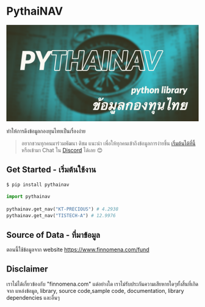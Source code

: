 # PythaiNAV

![cover image](https://github.com/CircleOnCircles/pythainav/raw/master/extra/pythainav.png)


ทำให้การดึงข้อมูลกองทุนไทยเป็นเรื่องง่าย

> อยากชวนทุกคนมาร่วมพัฒนา ติชม แนะนำ เพื่อให้ทุกคนเข้าถึงข้อมูลการง่ายขึ้น [เริ่มต้นได้ที่นี้](https://github.com/CircleOnCircles/pythainav/issues) หรือเข้ามา Chat ใน [Discord](https://discord.gg/jjuMcKZ) ได้เลย 😊

## Get Started - เริ่มต้นใช้งาน
```bash
$ pip install pythainav
```
```python
import pythainav

pythainav.get_nav("KT-PRECIOUS") # 4.2938
pythainav.get_nav("TISTECH-A") # 12.9976

```

## Source of Data - ที่มาข้อมูล

ตอนนี้ใช้ข้อมูลจาก website <https://www.finnomena.com/fund>

## Disclaimer 

เราไม่ได้เกี่ยวข้องกับ "finnomena.com" แต่อย่างใด เราไม่รับประกันความเสียหายใดๆทั้งสิ้นที่เกิดจาก แหล่งข้อมูล, library, source code,sample code, documentation, library dependencies และอื่นๆ